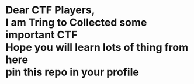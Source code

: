 # Dear CTF Players, <br> I am Tring to Collected some important CTF <br> Hope you will learn lots of thing from here<br>pin this repo in your profile
